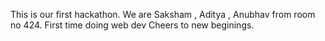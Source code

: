 This is our first hackathon.
We are Saksham , Aditya , Anubhav from room no 424.
First time doing web dev 
Cheers to new beginings.
